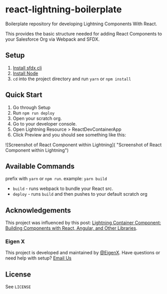 # react-lightning-boilerplate
Boilerplate repository for developing Lightning Components With React.

This provides the basic structure needed for adding React Components to your Salesforce Org via Webpack and SFDX.

## Setup

1. [Install sfdx cli](https://developer.salesforce.com/tools/sfdxcli)
1. [Install Node](https://nodejs.org/en/)
1. `cd` into the project directory and run `yarn` or `npm install`

## Quick Start

1. Go through Setup
1. Run `npm run deploy`
1. Open your scratch org.
1. Go to your developer console.
1. Open Lightning Resource > ReactDevContainerApp
1. Click Preview and you should see something like this:

![Screenshot of React Component within Lightning]( "Screenshot of React Component within Lightning")

## Available Commands

prefix with `yarn` or `npm run`.
example: `yarn build`

- `build` - runs webpack to bundle your React src.
- `deploy` - runs `build` and then pushes to your default scratch org

## Acknowledgements

This project was influenced by this post: [Lightning Container Component: Building Components with React, Angular, and Other Libraries](https://developer.salesforce.com/blogs/2018/04/lightning-container-component-building-components-with-react-angular-and-other-libraries.html).

### Eigen X
This project is developed and maintained by [@EigenX](https://twitter.com/eigenx). Have questions or need help with setup? [Email Us](mailto:info@eigenx.com)

## License
See `LICENSE`
